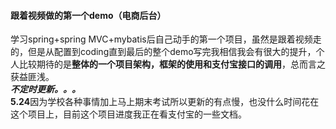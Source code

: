 #### 跟着视频做的第一个demo（电商后台）

学习spring+spring MVC+mybatis后自己动手的第一个项目，虽然是跟着视频走的，但是从配置到coding直到最后的整个demo写完我相信我会有很大的提升，个人比较期待的是**整体的一个项目架构，框架的使用和支付宝接口的调用**，总而言之获益匪浅。<br>
***不定时更新。。。***<br>
**5.24**因为学校各种事情加上马上期末考试所以更新的有点慢，也没什么时间花在这个项目上，目前这个项目进度我正在看支付宝的一些文档。
